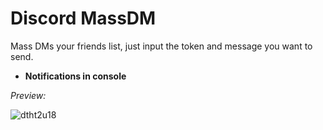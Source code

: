 # Discord MassDM

Mass DMs your friends list, just input the token and message you want to send.

- **Notifications in console**

*Preview:*

![dtht2u18](https://user-images.githubusercontent.com/60816095/118369749-9cd75d80-b5b5-11eb-84ff-ef90f27a3f7b.gif)
